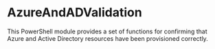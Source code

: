 # AzureAndADValidation
This PowerShell module provides a set of functions for confirming that Azure and Active Directory resources have been provisioned correctly.
